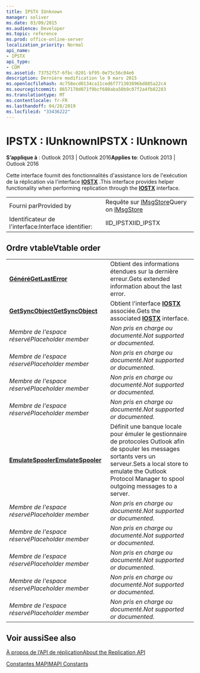 ```yaml
---
title: IPSTX IUnknown
manager: soliver
ms.date: 03/09/2015
ms.audience: Developer
ms.topic: reference
ms.prod: office-online-server
localization_priority: Normal
api_name:
- IPSTX
api_type:
- COM
ms.assetid: 73752f57-6fbc-0201-bf95-0e75c56c04e6
description: Dernière modification le 9 mars 2015
ms.openlocfilehash: 4c758ecd0134ca11ced6f771303896bd885a22c4
ms.sourcegitcommit: 8657170d071f9bcf680aba50b9c07f2a4fb82283
ms.translationtype: MT
ms.contentlocale: fr-FR
ms.lasthandoff: 04/28/2019
ms.locfileid: "33436222"
---
```

# <a name="ipstx--iunknown"></a><span data-ttu-id="2b36f-103">IPSTX : IUnknown</span><span class="sxs-lookup"><span data-stu-id="2b36f-103">IPSTX : IUnknown</span></span>

  
  
<span data-ttu-id="2b36f-104">**S’applique à** : Outlook 2013 | Outlook 2016</span><span class="sxs-lookup"><span data-stu-id="2b36f-104">**Applies to**: Outlook 2013 | Outlook 2016</span></span> 
  
<span data-ttu-id="2b36f-105">Cette interface fournit des fonctionnalités d'assistance lors de l'exécution de la réplication via l'interface **[IOSTX](iostxiunknown.md)** .</span><span class="sxs-lookup"><span data-stu-id="2b36f-105">This interface provides helper functionality when performing replication through the **[IOSTX](iostxiunknown.md)** interface.</span></span> 
  
|||
|:-----|:-----|
|<span data-ttu-id="2b36f-106">Fourni par</span><span class="sxs-lookup"><span data-stu-id="2b36f-106">Provided by</span></span>  <br/> |<span data-ttu-id="2b36f-107">Requête sur [IMsgStore](imsgstoreimapiprop.md)</span><span class="sxs-lookup"><span data-stu-id="2b36f-107">Query on [IMsgStore](imsgstoreimapiprop.md)</span></span> <br/> |
|<span data-ttu-id="2b36f-108">Identificateur de l'interface:</span><span class="sxs-lookup"><span data-stu-id="2b36f-108">Interface identifier:</span></span>  <br/> |<span data-ttu-id="2b36f-109">IID_IPSTX</span><span class="sxs-lookup"><span data-stu-id="2b36f-109">IID_IPSTX</span></span>  <br/> |
   
## <a name="vtable-order"></a><span data-ttu-id="2b36f-110">Ordre vtable</span><span class="sxs-lookup"><span data-stu-id="2b36f-110">Vtable order</span></span>

|||
|:-----|:-----|
|<span data-ttu-id="2b36f-111">**[Généré](ipstx-getlasterror.md)**</span><span class="sxs-lookup"><span data-stu-id="2b36f-111">**[GetLastError](ipstx-getlasterror.md)**</span></span> <br/> |<span data-ttu-id="2b36f-112">Obtient des informations étendues sur la dernière erreur.</span><span class="sxs-lookup"><span data-stu-id="2b36f-112">Gets extended information about the last error.</span></span>  <br/> |
|<span data-ttu-id="2b36f-113">**[GetSyncObject](ipstx-getsyncobject.md)**</span><span class="sxs-lookup"><span data-stu-id="2b36f-113">**[GetSyncObject](ipstx-getsyncobject.md)**</span></span> <br/> |<span data-ttu-id="2b36f-114">Obtient l'interface **[IOSTX](iostxiunknown.md)** associée.</span><span class="sxs-lookup"><span data-stu-id="2b36f-114">Gets the associated **[IOSTX](iostxiunknown.md)** interface.</span></span>  <br/> |
| <span data-ttu-id="2b36f-115">*Membre de l'espace réservé*</span><span class="sxs-lookup"><span data-stu-id="2b36f-115">*Placeholder member*</span></span>  <br/> | <span data-ttu-id="2b36f-116">*Non pris en charge ou documenté.*</span><span class="sxs-lookup"><span data-stu-id="2b36f-116">*Not supported or documented.*</span></span>  <br/> |
| <span data-ttu-id="2b36f-117">*Membre de l'espace réservé*</span><span class="sxs-lookup"><span data-stu-id="2b36f-117">*Placeholder member*</span></span>  <br/> | <span data-ttu-id="2b36f-118">*Non pris en charge ou documenté.*</span><span class="sxs-lookup"><span data-stu-id="2b36f-118">*Not supported or documented.*</span></span>  <br/> |
| <span data-ttu-id="2b36f-119">*Membre de l'espace réservé*</span><span class="sxs-lookup"><span data-stu-id="2b36f-119">*Placeholder member*</span></span>  <br/> | <span data-ttu-id="2b36f-120">*Non pris en charge ou documenté.*</span><span class="sxs-lookup"><span data-stu-id="2b36f-120">*Not supported or documented.*</span></span>  <br/> |
| <span data-ttu-id="2b36f-121">*Membre de l'espace réservé*</span><span class="sxs-lookup"><span data-stu-id="2b36f-121">*Placeholder member*</span></span>  <br/> | <span data-ttu-id="2b36f-122">*Non pris en charge ou documenté.*</span><span class="sxs-lookup"><span data-stu-id="2b36f-122">*Not supported or documented.*</span></span>  <br/> |
|<span data-ttu-id="2b36f-123">**[EmulateSpooler](ipstx-emulatespooler.md)**</span><span class="sxs-lookup"><span data-stu-id="2b36f-123">**[EmulateSpooler](ipstx-emulatespooler.md)**</span></span> <br/> |<span data-ttu-id="2b36f-124">Définit une banque locale pour émuler le gestionnaire de protocoles Outlook afin de spouler les messages sortants vers un serveur.</span><span class="sxs-lookup"><span data-stu-id="2b36f-124">Sets a local store to emulate the Outlook Protocol Manager to spool outgoing messages to a server.</span></span>  <br/> |
| <span data-ttu-id="2b36f-125">*Membre de l'espace réservé*</span><span class="sxs-lookup"><span data-stu-id="2b36f-125">*Placeholder member*</span></span>  <br/> | <span data-ttu-id="2b36f-126">*Non pris en charge ou documenté.*</span><span class="sxs-lookup"><span data-stu-id="2b36f-126">*Not supported or documented.*</span></span>  <br/> |
| <span data-ttu-id="2b36f-127">*Membre de l'espace réservé*</span><span class="sxs-lookup"><span data-stu-id="2b36f-127">*Placeholder member*</span></span>  <br/> | <span data-ttu-id="2b36f-128">*Non pris en charge ou documenté.*</span><span class="sxs-lookup"><span data-stu-id="2b36f-128">*Not supported or documented.*</span></span>  <br/> |
| <span data-ttu-id="2b36f-129">*Membre de l'espace réservé*</span><span class="sxs-lookup"><span data-stu-id="2b36f-129">*Placeholder member*</span></span>  <br/> | <span data-ttu-id="2b36f-130">*Non pris en charge ou documenté.*</span><span class="sxs-lookup"><span data-stu-id="2b36f-130">*Not supported or documented.*</span></span>  <br/> |
| <span data-ttu-id="2b36f-131">*Membre de l'espace réservé*</span><span class="sxs-lookup"><span data-stu-id="2b36f-131">*Placeholder member*</span></span>  <br/> | <span data-ttu-id="2b36f-132">*Non pris en charge ou documenté.*</span><span class="sxs-lookup"><span data-stu-id="2b36f-132">*Not supported or documented.*</span></span>  <br/> |
| <span data-ttu-id="2b36f-133">*Membre de l'espace réservé*</span><span class="sxs-lookup"><span data-stu-id="2b36f-133">*Placeholder member*</span></span>  <br/> | <span data-ttu-id="2b36f-134">*Non pris en charge ou documenté.*</span><span class="sxs-lookup"><span data-stu-id="2b36f-134">*Not supported or documented.*</span></span>  <br/> |
   
## <a name="see-also"></a><span data-ttu-id="2b36f-135">Voir aussi</span><span class="sxs-lookup"><span data-stu-id="2b36f-135">See also</span></span>



[<span data-ttu-id="2b36f-136">À propos de l’API de réplication</span><span class="sxs-lookup"><span data-stu-id="2b36f-136">About the Replication API</span></span>](about-the-replication-api.md)
  
[<span data-ttu-id="2b36f-137">Constantes MAPI</span><span class="sxs-lookup"><span data-stu-id="2b36f-137">MAPI Constants</span></span>](mapi-constants.md)

